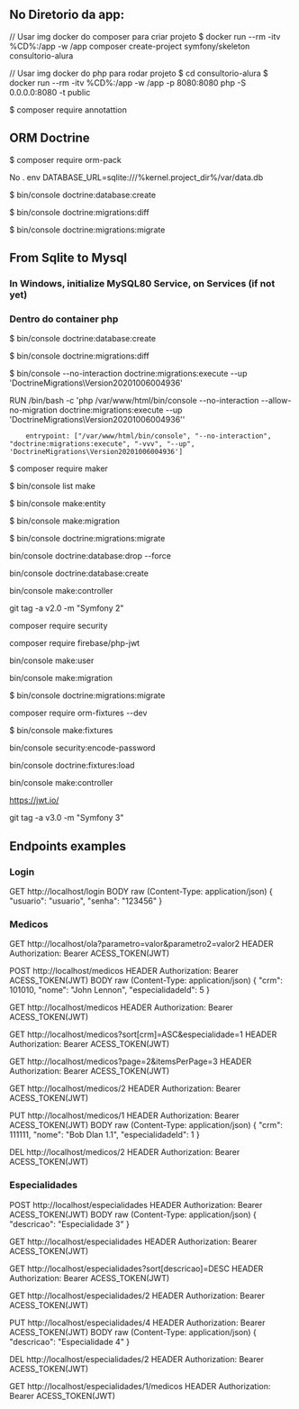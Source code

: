 ## No Diretorio da app:

// Usar img docker do composer para criar projeto
$ docker run --rm -itv %CD%:/app -w /app composer create-project symfony/skeleton consultorio-alura

// Usar img docker do php para rodar projeto
$ cd consultorio-alura
$ docker run --rm -itv %CD%:/app -w /app -p 8080:8080 php -S 0.0.0.0:8080 -t public

$ composer require annotattion

## ORM Doctrine
$ composer require orm-pack

No . env
DATABASE_URL=sqlite:///%kernel.project_dir%/var/data.db

$ bin/console doctrine:database:create

$ bin/console doctrine:migrations:diff

$ bin/console doctrine:migrations:migrate

## From Sqlite to Mysql

### In Windows, initialize MySQL80 Service, on Services (if not yet)

### Dentro do container php
$ bin/console doctrine:database:create

$ bin/console doctrine:migrations:diff

$ bin/console --no-interaction doctrine:migrations:execute --up 'DoctrineMigrations\Version20201006004936'

RUN /bin/bash -c 'php /var/www/html/bin/console --no-interaction --allow-no-migration doctrine:migrations:execute --up \'DoctrineMigrations\Version20201006004936\''

        entrypoint: ["/var/www/html/bin/console", "--no-interaction", "doctrine:migrations:execute", "-vvv", "--up", 'DoctrineMigrations\Version20201006004936']


$ composer require maker

$ bin/console list make

$ bin/console make:entity

$ bin/console make:migration

$ bin/console doctrine:migrations:migrate

bin/console doctrine:database:drop --force

bin/console doctrine:database:create

bin/console make:controller

git tag -a v2.0 -m "Symfony 2"

composer require security

composer require firebase/php-jwt

bin/console make:user

bin/console make:migration

$ bin/console doctrine:migrations:migrate

composer require orm-fixtures --dev

$ bin/console make:fixtures

bin/console security:encode-password

bin/console doctrine:fixtures:load

bin/console make:controller

https://jwt.io/

git tag -a v3.0 -m "Symfony 3"

## Endpoints examples

### Login
GET http://localhost/login
BODY raw (Content-Type: application/json)
{
    "usuario": "usuario",
    "senha": "123456"
}

### Medicos

GET http://localhost/ola?parametro=valor&parametro2=valor2
HEADER Authorization: Bearer ACESS_TOKEN(JWT)

POST http://localhost/medicos
HEADER Authorization: Bearer ACESS_TOKEN(JWT)
BODY raw (Content-Type: application/json)
{
    "crm": 101010,
    "nome": "John Lennon",
    "especialidadeId": 5
}

GET http://localhost/medicos
HEADER Authorization: Bearer ACESS_TOKEN(JWT)

GET http://localhost/medicos?sort[crm]=ASC&especialidade=1
HEADER Authorization: Bearer ACESS_TOKEN(JWT)

GET http://localhost/medicos?page=2&itemsPerPage=3
HEADER Authorization: Bearer ACESS_TOKEN(JWT)

GET http://localhost/medicos/2
HEADER Authorization: Bearer ACESS_TOKEN(JWT)

PUT http://localhost/medicos/1
HEADER Authorization: Bearer ACESS_TOKEN(JWT)
BODY raw (Content-Type: application/json)
{
    "crm": 111111,
    "nome": "Bob Dlan 1.1",
    "especialidadeId": 1
}

DEL http://localhost/medicos/2
HEADER Authorization: Bearer ACESS_TOKEN(JWT)

### Especialidades

POST http://localhost/especialidades
HEADER Authorization: Bearer ACESS_TOKEN(JWT)
BODY raw (Content-Type: application/json)
{
    "descricao": "Especialidade 3"
}

GET http://localhost/especialidades
HEADER Authorization: Bearer ACESS_TOKEN(JWT)

GET http://localhost/especialidades?sort[descricao]=DESC
HEADER Authorization: Bearer ACESS_TOKEN(JWT)

GET http://localhost/especialidades/2
HEADER Authorization: Bearer ACESS_TOKEN(JWT)

PUT http://localhost/especialidades/4
HEADER Authorization: Bearer ACESS_TOKEN(JWT)
BODY raw (Content-Type: application/json)
{
    "descricao": "Especialidade 4"
}

DEL http://localhost/especialidades/2
HEADER Authorization: Bearer ACESS_TOKEN(JWT)

GET http://localhost/especialidades/1/medicos
HEADER Authorization: Bearer ACESS_TOKEN(JWT)

